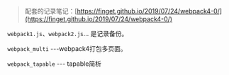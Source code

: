> 配套的记录笔记：[https://finget.github.io/2019/07/24/webpack4-0/](https://finget.github.io/2019/07/24/webpack4-0/)

`webpack1.js`、`webpack2.js`... 是记录备份。

`webpack_multi` ---webpack4打包多页面。

`webpack_tapable` --- tapable简析